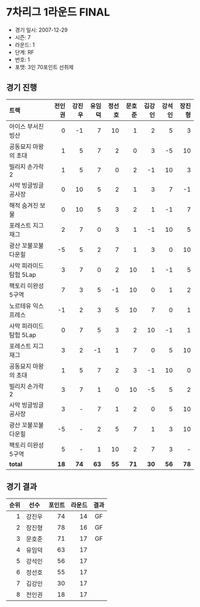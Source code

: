 # 7차리그 1라운드 FINAL

- 경기 일시: 2007-12-29
- 시즌: 7
- 라운드: 1
- 단계: RF
- 번호: 1
- 포맷: 3인 70포인트 선취제





## 경기 진행

| 트랙 | 전인권 | 강진우 | 유임덕 | 정선호 | 문호준 | 김강인 | 강석인 | 장진형 |
|:---|---:|---:|---:|---:|---:|---:|---:|---:|
| 아이스 부서진 빙산 | 0 | -1 | 7 | 10 | 1 | 2 | 5 | 3 |
| 공동묘지 마왕의 초대 | 1 | 5 | 7 | 2 | 0 | 3 | -5 | 10 |
| 빌리지 손가락 2 | 1 | 5 | 7 | 0 | 2 | -1 | 10 | 3 |
| 사막 빙글빙글 공사장 | 0 | 10 | 5 | 2 | 1 | 3 | 7 | -1 |
| 해적 숨겨진 보물 | 0 | 10 | 5 | 3 | 2 | 1 | -1 | 7 |
| 포레스트 지그재그 | 2 | 7 | 0 | 3 | 1 | -1 | 10 | 5 |
| 광산 꼬불꼬불 다운힐 | -5 | 5 | 2 | 7 | 1 | 3 | 0 | 10 |
| 사막 피라미드 탐험 5Lap | 3 | 7 | 0 | 2 | 10 | 1 | -1 | 5 |
| 팩토리 미완성 5구역 | 7 | 3 | 5 | -1 | 10 | 0 | 1 | 2 |
| 노르테유 익스프레스 | -1 | 2 | 3 | 5 | 10 | 7 | 0 | 1 |
| 사막 피라미드 탐험 5Lap | 0 | 7 | 5 | 3 | 2 | 10 | -1 | 1 |
| 포레스트 지그재그 | 3 | 2 | -1 | 1 | 7 | 0 | 5 | 10 |
| 공동묘지 마왕의 초대 | 1 | 5 | 7 | 2 | 3 | -1 | 10 | 0 |
| 빌리지 손가락 2 | 3 | 7 | 1 | 0 | 10 | -5 | 5 | 2 |
| 사막 빙글빙글 공사장 | 3 | - | 7 | 1 | 2 | 0 | 5 | 10 |
| 광산 꼬불꼬불 다운힐 | -5 | - | 2 | 5 | 7 | 1 | 3 | 10 |
| 팩토리 미완성 5구역 | 5 | - | 1 | 10 | 2 | 7 | 3 | - |
| __total__ | __18__ | __74__ | __63__ | __55__ | __71__ | __30__ | __56__ | __78__ |




## 경기 결과

| 순위 | 선수 | 포인트 | 라운드 | 결과 |
|---:|:---:|---:|---:|:---:|
| 1 | 강진우 | 74 | 14 | GF |
| 2 | 장진형 | 78 | 16 | GF |
| 3 | 문호준 | 71 | 17 | GF |
| 4 | 유임덕 | 63 | 17 |  |
| 5 | 강석인 | 56 | 17 |  |
| 6 | 정선호 | 55 | 17 |  |
| 7 | 김강인 | 30 | 17 |  |
| 8 | 전인권 | 18 | 17 |  |

